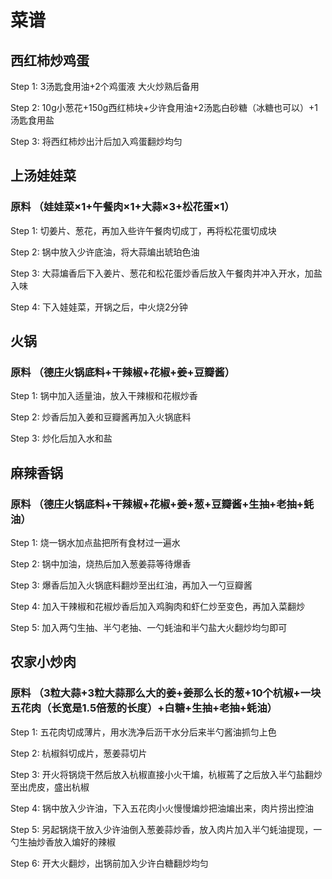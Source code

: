 # 菜谱

## 西红柿炒鸡蛋

Step 1: 3汤匙食用油+2个鸡蛋液 大火炒熟后备用

Step 2: 10g小葱花+150g西红柿块+少许食用油+2汤匙白砂糖（冰糖也可以）+1汤匙食用盐

Step 3: 将西红柿炒出汁后加入鸡蛋翻炒均匀


## 上汤娃娃菜

### 原料 （娃娃菜×1+午餐肉×1+大蒜×3+松花蛋×1）

Step 1: 切姜片、葱花，再加入些许午餐肉切成丁，再将松花蛋切成块

Step 2: 锅中放入少许底油，将大蒜煸出琥珀色油

Step 3: 大蒜煸香后下入姜片、葱花和松花蛋炒香后放入午餐肉并冲入开水，加盐入味

Step 4: 下入娃娃菜，开锅之后，中火烧2分钟


## 火锅

### 原料 （德庄火锅底料+干辣椒+花椒+姜+豆瓣酱）

Step 1: 锅中加入适量油，放入干辣椒和花椒炒香

Step 2: 炒香后加入姜和豆瓣酱再加入火锅底料

Step 3: 炒化后加入水和盐



## 麻辣香锅

### 原料 （德庄火锅底料+干辣椒+花椒+姜+葱+豆瓣酱+生抽+老抽+蚝油）

Step 1: 烧一锅水加点盐把所有食材过一遍水

Step 2: 锅中加油，烧热后加入葱姜蒜等待爆香

Step 3: 爆香后加入火锅底料翻炒至出红油，再加入一勺豆瓣酱

Step 4: 加入干辣椒和花椒炒香后加入鸡胸肉和虾仁炒至变色，再加入菜翻炒

Step 5: 加入两勺生抽、半勺老抽、一勺蚝油和半勺盐大火翻炒均匀即可



## 农家小炒肉

### 原料 （3粒大蒜+3粒大蒜那么大的姜+姜那么长的葱+10个杭椒+一块五花肉（长宽是1.5倍葱的长度）+白糖+生抽+老抽+蚝油）

Step 1: 五花肉切成薄片，用水洗净后沥干水分后来半勺酱油抓匀上色

Step 2: 杭椒斜切成片，葱姜蒜切片

Step 3: 开火将锅烧干然后放入杭椒直接小火干煸，杭椒蔫了之后放入半勺盐翻炒至出虎皮，盛出杭椒

Step 4: 锅中放入少许油，下入五花肉小火慢慢煸炒把油煸出来，肉片捞出控油

Step 5: 另起锅烧干放入少许油倒入葱姜蒜炒香，放入肉片加入半勺蚝油提现，一勺生抽炒香放入煸好的辣椒

Step 6: 开大火翻炒，出锅前加入少许白糖翻炒均匀

  


